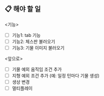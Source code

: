## 📋 해야 할 일

<기능>
- [ ] 기능1: tab 기능
- [ ] 기능2: 체스판 불러오기
- [ ] 기능3: 기물 이미지 불러오기

<앞으로>
- [ ] 기물 예외 움직임 조건 추가
- [ ] 지형 예외 조건 추가 (예: 일정 턴마다 기물 생성)
- [ ] 생상 변경
- [ ] 멀티플레이
